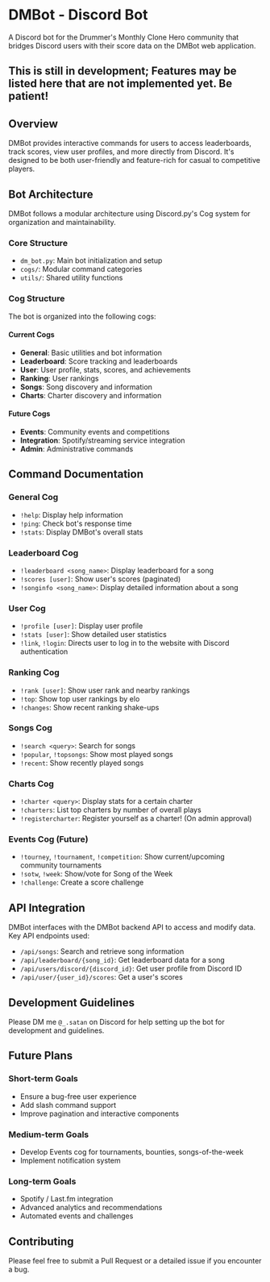 # DMBot - Discord Bot

A Discord bot for the Drummer's Monthly Clone Hero community that bridges Discord users with their score data on the DMBot web application.

## This is still in development; Features may be listed here that are not implemented yet. Be patient!

## Overview

DMBot provides interactive commands for users to access leaderboards, track scores, view user profiles, and more directly from Discord. It's designed to be both user-friendly and feature-rich for casual to competitive players.

## Bot Architecture

DMBot follows a modular architecture using Discord.py's Cog system for organization and maintainability.

### Core Structure
- `dm_bot.py`: Main bot initialization and setup
- `cogs/`: Modular command categories
- `utils/`: Shared utility functions

### Cog Structure

The bot is organized into the following cogs:

#### Current Cogs
- **General**: Basic utilities and bot information
- **Leaderboard**: Score tracking and leaderboards
- **User**: User profile, stats, scores, and achievements
- **Ranking**: User rankings
- **Songs**: Song discovery and information
- **Charts**: Charter discovery and information

#### Future Cogs
- **Events**: Community events and competitions
- **Integration**: Spotify/streaming service integration
- **Admin**: Administrative commands

## Command Documentation

### General Cog
- `!help`: Display help information
- `!ping`: Check bot's response time
- `!stats`: Display DMBot's overall stats

### Leaderboard Cog
- `!leaderboard <song_name>`: Display leaderboard for a song
- `!scores [user]`: Show user's scores (paginated)
- `!songinfo <song_name>`: Display detailed information about a song

### User Cog
- `!profile [user]`: Display user profile
- `!stats [user]`: Show detailed user statistics
- `!link`, `!login`: Directs user to log in to the website with Discord authentication

### Ranking Cog
- `!rank [user]`: Show user rank and nearby rankings
- `!top`: Show top user rankings by elo
- `!changes`: Show recent ranking shake-ups

### Songs Cog
- `!search <query>`: Search for songs
- `!popular`, `!topsongs`: Show most played songs
- `!recent`: Show recently played songs

### Charts Cog
- `!charter <query>`: Display stats for a certain charter
- `!charters`: List top charters by number of overall plays
- `!registercharter`: Register yourself as a charter! (On admin approval)

### Events Cog (Future)
- `!tourney`, `!tournament`, `!competition`: Show current/upcoming community tournaments
- `!sotw`, `!week`: Show/vote for Song of the Week
- `!challenge`: Create a score challenge

## API Integration

DMBot interfaces with the DMBot backend API to access and modify data. Key API endpoints used:

- `/api/songs`: Search and retrieve song information
- `/api/leaderboard/{song_id}`: Get leaderboard data for a song
- `/api/users/discord/{discord_id}`: Get user profile from Discord ID
- `/api/user/{user_id}/scores`: Get a user's scores

## Development Guidelines

Please DM me `@_.satan` on Discord for help setting up the bot for development and guidelines.

## Future Plans

### Short-term Goals
- Ensure a bug-free user experience
- Add slash command support
- Improve pagination and interactive components

### Medium-term Goals
- Develop Events cog for tournaments, bounties, songs-of-the-week
- Implement notification system

### Long-term Goals
- Spotify / Last.fm integration
- Advanced analytics and recommendations
- Automated events and challenges

## Contributing

Please feel free to submit a Pull Request or a detailed issue if you encounter a bug.